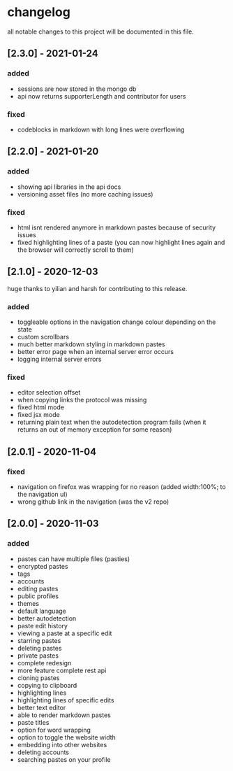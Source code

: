 # changelog

all notable changes to this project will be documented in this file.

## [2.3.0] - 2021-01-24

### added

- sessions are now stored in the mongo db
- api now returns supporterLength and contributor for users

### fixed

- codeblocks in markdown with long lines were overflowing

## [2.2.0] - 2021-01-20

### added

- showing api libraries in the api docs
- versioning asset files (no more caching issues)

### fixed

- html isnt rendered anymore in markdown pastes because of security issues
- fixed highlighting lines of a paste (you can now highlight lines again and the browser will correctly scroll to them)

## [2.1.0] - 2020-12-03

huge thanks to yilian and harsh for contributing to this release.

### added

- toggleable options in the navigation change colour depending on the state
- custom scrollbars
- much better markdown styling in markdown pastes
- better error page when an internal server error occurs
- logging internal server errors

### fixed

- editor selection offset
- when copying links the protocol was missing
- fixed html mode
- fixed jsx mode
- returning plain text when the autodetection program fails (when it returns an out of memory exception for some reason)

## [2.0.1] - 2020-11-04

### fixed

- navigation on firefox was wrapping for no reason (added width:100%; to the navigation ul)
- wrong github link in the navigation (was the v2 repo)

## [2.0.0] - 2020-11-03

### added

- pastes can have multiple files (pasties)
- encrypted pastes
- tags
- accounts
- editing pastes
- public profiles
- themes
- default language
- better autodetection
- paste edit history
- viewing a paste at a specific edit
- starring pastes
- deleting pastes
- private pastes
- complete redesign
- more feature complete rest api
- cloning pastes
- copying to clipboard
- highlighting lines
- highlighting lines of specific edits
- better text editor
- able to render markdown pastes
- paste titles
- option for word wrapping
- option to toggle the website width
- embedding into other websites
- deleting accounts
- searching pastes on your profile
